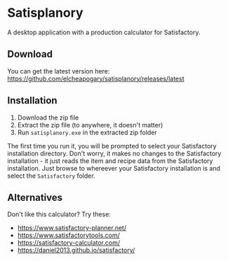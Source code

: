 # Satisplanory

A desktop application with a production calculator for Satisfactory.

## Download

You can get the latest version here: https://github.com/elcheapogary/satisplanory/releases/latest

## Installation

1. Download the zip file
2. Extract the zip file (to anywhere, it doesn't matter)
3. Run `satisplanory.exe` in the extracted zip folder

The first time you run it, you will be prompted to select your Satisfactory installation directory. Don't worry, it makes no changes to the Satisfactory installation - it just reads the item and recipe data from the Satisfactory installation. Just browse to whereever your Satisfactory installation is and select the `Satisfactory` folder.

## Alternatives

Don't like this calculator? Try these:

- https://www.satisfactory-planner.net/
- https://www.satisfactorytools.com/
- https://satisfactory-calculator.com/
- https://daniel2013.github.io/satisfactory/
